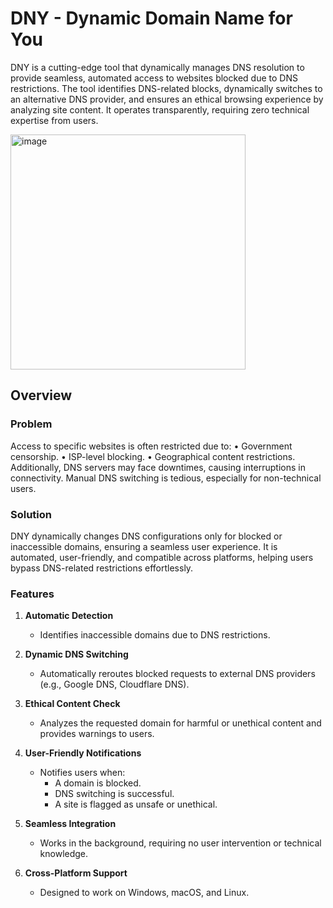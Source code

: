 # DNY - Dynamic Domain Name for You

DNY is a cutting-edge tool that dynamically manages DNS resolution to provide seamless, automated access to websites blocked due to DNS restrictions. The tool identifies DNS-related blocks, dynamically switches to an alternative DNS provider, and ensures an ethical browsing experience by analyzing site content. It operates transparently, requiring zero technical expertise from users.

<img width="376" alt="image" src="https://github.com/user-attachments/assets/16a7372c-19f0-4672-8989-763b15231429" />


## Overview

### Problem

Access to specific websites is often restricted due to:
	•	Government censorship.
	•	ISP-level blocking.
	•	Geographical content restrictions.
Additionally, DNS servers may face downtimes, causing interruptions in connectivity. Manual DNS switching is tedious, especially for non-technical users.

### Solution

DNY dynamically changes DNS configurations only for blocked or inaccessible domains, ensuring a seamless user experience. It is automated, user-friendly, and compatible across platforms, helping users bypass DNS-related restrictions effortlessly.

### Features

1. **Automatic Detection**  
   - Identifies inaccessible domains due to DNS restrictions.

2. **Dynamic DNS Switching**  
   - Automatically reroutes blocked requests to external DNS providers (e.g., Google DNS, Cloudflare DNS).

3. **Ethical Content Check**  
   - Analyzes the requested domain for harmful or unethical content and provides warnings to users.

4. **User-Friendly Notifications**  
   - Notifies users when:  
     - A domain is blocked.  
     - DNS switching is successful.  
     - A site is flagged as unsafe or unethical.

5. **Seamless Integration**  
   - Works in the background, requiring no user intervention or technical knowledge.

6. **Cross-Platform Support**  
   - Designed to work on Windows, macOS, and Linux.
